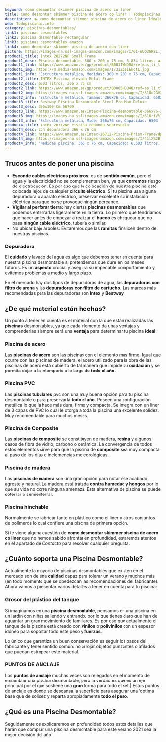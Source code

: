 ```yaml
---
keyword: como desmontar skimmer piscina de acero co liner
title: Como desmontar skimmer piscina de acero co liner | Todopiscinas.info
description: 🏊 como desmontar skimmer piscina de acero co liner Ideales para este verano 2021. Aquí puedes comprar como desmontar skimmer piscina de acero co liner y comparar con otras similares. No dejes escapar como desmontar skimmer piscina de acero co liner a un precio realmente tentador.
web: Todopiscinas.info
category: piscinas-desmontables/
link1: piscinas desmontables
link2: piscina desmontable rectangular
link3: piscinas desmontables amazon
link4: como desmontar skimmer piscina de acero con liner
picture: https://images-na.ssl-images-amazon.com/images/I/61-uUQ3GR8L.jpg
product1_title: Intex 28272NP Small Frame
product1_desc: Piscina desmontable, 300 x 200 x 75 cm, 3.834 litros, azul
product1_link: https://www.amazon.es/gp/product/B001IWNDDA/ref=as_li_tl?ie=UTF8&camp=3638&creative=24630&creativeASIN=B001IWNDDA&linkCode=as2&tag=todopiscinas0e-21&linkId=25b9d647487c889cb6ef56ed63f50ca1
product1_img: https://m.media-amazon.com/images/I/31ZqsiEkctL.jpg
product1_info: 'Estructura metálica, Medidas: 300 x 200 x 75 cm, Capacidad: 3.834 litros, Para 6 personas (+ 6 años), Fácil montaje, Forma rectangular'
product2_title: INTEX Piscina elevada Metal Frame
product2_desc: 6503 litros, 366 x 76 cm
product2_link: https://www.amazon.es/gp/product/B0065HDQ4O/ref=as_li_tl?ie=UTF8&camp=3638&creative=24630&creativeASIN=B0065HDQ4O&linkCode=as2&tag=todopiscinas0e-21&linkId=ed2430e3ba564d3527ee103df33ed7b3
product2_img: https://images-na.ssl-images-amazon.com/images/I/31Ou2GV2SAL.jpg
product2_info: 'Estructura metálica, Tamaño: 366x76 cm, Capacidad: 6503 litros, Forma circular, De 4 a 7 personas (+6 años)'
product3_title: Bestway Piscina Desmontable Steel Pro Max Deluxe
product3_desc: 366x100 Cm 56709
product3_link: https://www.amazon.es/Intex-Piscina-desmontable-366x76-28210NP/dp/B0065HDQ4O?__mk_es_ES=%C3%85M%C3%85%C5%BD%C3%95%C3%91&crid=25UQGV9HG2INI&dchild=1&keywords=piscinas+desmontables&qid=1615854176&sprefix=piscinas+dem%2Caps%2C201&sr=8-5&linkCode=ll1&tag=todopiscinas0e-21&linkId=34f200977c6cbaab1f3f4d9ac0e64755&language=es_ES&ref_=as_li_ss_tl
product3_img: https://images-na.ssl-images-amazon.com/images/I/616riV%2BiY3L.jpg
product3_info: 'Estructura metálica, Mide: 366x76 cm, Capacidad: 6503 litros, De 4 a 7 personas mayores de 6 años, Forma circular, Tecnología Super-Tough'
product4_title: Intex 26712NP Piscina redonda sobresuelo
product4_desc: con depuradora 366 x 76 cm
product4_link: https://www.amazon.es/Intex-26712-Piscina-Prism-Frame/dp/B07FB823GL?__mk_es_ES=%C3%85M%C3%85%C5%BD%C3%95%C3%91&dchild=1&keywords=piscinas+desmontables+con+depuradora&qid=1615936418&sr=8-5&linkCode=ll1&tag=todopiscinas0e-21&linkId=d98699de7830cd471766fa1daa36de34&language=es_ES&ref_=as_li_ss_tl
product4_img: https://images-na.ssl-images-amazon.com/images/I/41lX%2B-YpibL.jpg
product4_info: 'Medidas piscina: 366 x 76 cm, Capacidad: 6.503 litros, Incluye depuradora de cartucha A, Lona resistente triple capa'
---
```



<external-banner></external-banner>



## Trucos antes de poner una piscina



*   **Esconde cables eléctricos próximos**: es de **sentido común**, pero el agua y la electricidad no se complementan ben, ya que **corremos** riesgo de electrocución. Es por eso que la colocación de nuestra piscina esté colocada lejos de cualquier **circuito eléctrico**. Si tu piscina usa alguna depuradora o aparato eléctrico, preservar excelente su instalación eléctrica para que no se provoque ningún percance.
*   **Vigilar al perforar tierra:** hay ciertas **piscinas desmontables** que podemos enterrarlas ligeramente en la tierra. Lo primero  que tendríamos que hacer antes de empezar a realizar el **hueco** es chequear que no pasa **ningún cable eléctrico**, tubería o similar.
*   No ubicar bajo árboles: Evitaremos que las **ramitas** finalicen dentro de nuestras piscinas.

<brand-panel :title=product1_title :desc=product1_desc :img=product1_img :link=product1_link></brand-panel>


### Depuradora

El **cuidado** y lavado del agua es algo que debemos tener en cuenta para nuestra piscina desmontable si pretendemos que dure en los meses futuros. Es un **aspecto** crucial y asegura su impecable comportamiento y evitemos problemas a medio y largo plazo.

En el mercado hay dos tipos de depuradoras de agua, las **depuradoras con filtro de arena** y  las **depuradoras** **con filtro de cartucho.** Las marcas más recomendadas para las depuradoras son **Intex** y **Bestway**.


## ¿De qué material están hechas?

Un punto a tener en cuenta es el material con la que están realizadas las **piscinas** desmontables, ya que cada elemento da unas ventajas y comprenderlas siempre será una **ventaja** para determinar tu piscina **ideal**.


### Piscina de acero

Las **piscinas de acero** son las piscinas con el elemento más firme. Igual que ocurre con las piscinas de madera, el acero utilizado para la obra de las piscinas de acero está cubierto de tal manera que impide su **oxidación** y se permita dejar a la intemperie a lo largo de **todo el año**.


### Piscina  PVC

Las **piscinas tubulares** pvc son una muy buena opción para tu piscina desmontable o para preservarla **todo el año**. Poseen una configuración metálica lo que la hace más dura, firme y compacta. Se integra con un liner de 3 capas de PVC lo cual le otorga a toda la piscina una excelente solidez. Muy recomendable para muchos meses.


### Piscina de Composite

Las **piscinas de composite** se constituyen de madera, **resina** y algunos casos de fibra de vidrio, carbono o cerámica. La convergencia de todos estos elementos sirve para que la piscina de **composite** sea muy compacta al paso de los días e inclemencias meteorológicas.


### Piscina de madera

Las **piscinas de madera** son una gran opción para notar ese acabado agreste y natural. La madera está tratada **contra humedad y hongos** por lo que su vida no corre ninguna amenaza. Esta alternativa de piscina se puede soterrar o semienterrar.


### Piscina hinchable

 Normalmente se fabricar tanto en plástico como el liner y otros conjuntos de polímeros lo cual confiere una piscina de primera opción.

Si te viene alguna cuestión de **como desmontar skimmer piscina de acero co liner** que no hemos sabido afrontar en profundidad, estaremos atentos en el apartado de _Contacto_ para resolver cualquier pregunta.

<stats-list :link1=link1 :link2=link2 :link3=link3 :link4=link4 :category=category></stats-list>


## ¿Cuánto soporta una Piscina Desmontable?

Actualmente la mayoría de piscinas desmontables que existen en el mercado son de una **calidad** capaz para tolerar un verano y muchos más (en todo momento que se obedezcan las recomendaciones del fabricante). Ahora vamos a presentar varios detalles a tener en cuenta para tu piscina:


### Grosor del plástico del tanque

Si imaginamos en una **piscina desmontable**, pensamos en una piscina en un jardín con niñas saliendo y entrando, por lo que tienes claro que han de aguantar un gran movimiento de familiares. Es por eso que actualmente el tanque de la piscina está creado con **vinilos** o **polivinilos** con un espesor idóneo para soportar todo este peso y **fuerzas**.

Lo único que garantiza un	 buen conservación es seguir los pasos del fabricante y tener sentido común: no arrojar objetos punzantes o afilados que puedan estropear este material.


### PUNTOS DE ANCLAJE

Los **puntos de anclaje** muchas veces son relegados en el momento de ensamblar una piscina desmontable, pero la verdad es que es un eje principal por el que sostiene una **gran** forma para todo el set.| Estos puntos de anclaje es donde se descansa la superficie para asegurar una ’optima base que de solidez y reparta apropiadamente **todo el peso**.
## ¿Qué es una Piscina Desmontable?



Seguidamente os explicaremos en profundidad todos estos detalles que harán que comprar una piscina desmontable para este verano 2021 sea la mejor decisión del año.